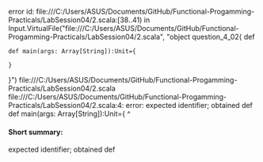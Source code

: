 error id: file:///C:/Users/ASUS/Documents/GitHub/Functional-Progamming-Practicals/LabSession04/2.scala:[38..41) in Input.VirtualFile("file:///C:/Users/ASUS/Documents/GitHub/Functional-Progamming-Practicals/LabSession04/2.scala", "object question_4_02{
    def

    def main(args: Array[String]):Unit={

    }
}")
file:///C:/Users/ASUS/Documents/GitHub/Functional-Progamming-Practicals/LabSession04/2.scala
file:///C:/Users/ASUS/Documents/GitHub/Functional-Progamming-Practicals/LabSession04/2.scala:4: error: expected identifier; obtained def
    def main(args: Array[String]):Unit={
    ^
#### Short summary: 

expected identifier; obtained def